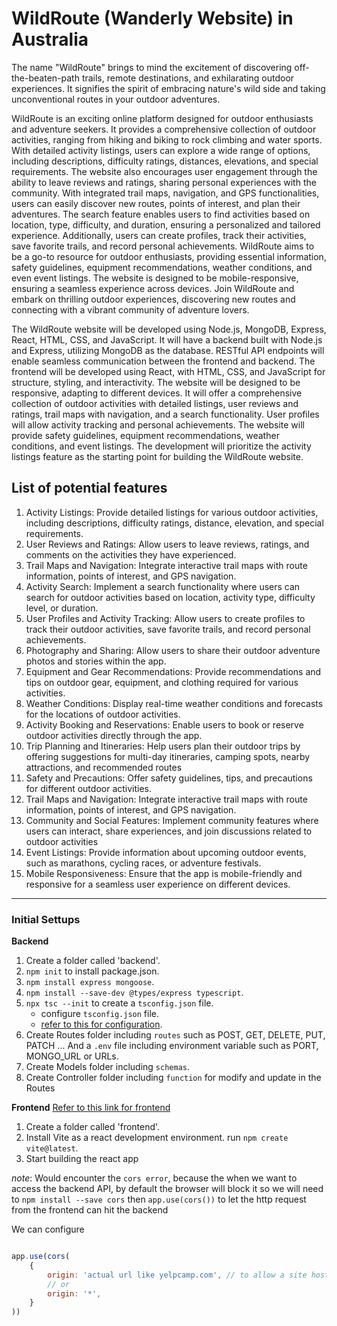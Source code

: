 # WildRoute (Wanderly Website) in Australia

The name "WildRoute" brings to mind the excitement of discovering off-the-beaten-path trails, remote destinations, and exhilarating outdoor experiences. It signifies the spirit of embracing nature's wild side and taking unconventional routes in your outdoor adventures.

WildRoute is an exciting online platform designed for outdoor enthusiasts and adventure seekers. It provides a comprehensive collection of outdoor activities, ranging from hiking and biking to rock climbing and water sports. With detailed activity listings, users can explore a wide range of options, including descriptions, difficulty ratings, distances, elevations, and special requirements. The website also encourages user engagement through the ability to leave reviews and ratings, sharing personal experiences with the community. With integrated trail maps, navigation, and GPS functionalities, users can easily discover new routes, points of interest, and plan their adventures. The search feature enables users to find activities based on location, type, difficulty, and duration, ensuring a personalized and tailored experience. Additionally, users can create profiles, track their activities, save favorite trails, and record personal achievements. WildRoute aims to be a go-to resource for outdoor enthusiasts, providing essential information, safety guidelines, equipment recommendations, weather conditions, and even event listings. The website is designed to be mobile-responsive, ensuring a seamless experience across devices. Join WildRoute and embark on thrilling outdoor experiences, discovering new routes and connecting with a vibrant community of adventure lovers.

The WildRoute website will be developed using Node.js, MongoDB, Express, React, HTML, CSS, and JavaScript. It will have a backend built with Node.js and Express, utilizing MongoDB as the database. RESTful API endpoints will enable seamless communication between the frontend and backend. The frontend will be developed using React, with HTML, CSS, and JavaScript for structure, styling, and interactivity. The website will be designed to be responsive, adapting to different devices. It will offer a comprehensive collection of outdoor activities with detailed listings, user reviews and ratings, trail maps with navigation, and a search functionality. User profiles will allow activity tracking and personal achievements. The website will provide safety guidelines, equipment recommendations, weather conditions, and event listings. The development will prioritize the activity listings feature as the starting point for building the WildRoute website.

## List of potential features

1. Activity Listings: Provide detailed listings for various outdoor activities, including descriptions, difficulty ratings, distance, elevation, and special requirements.
2. User Reviews and Ratings: Allow users to leave reviews, ratings, and comments on the activities they have experienced.
3. Trail Maps and Navigation: Integrate interactive trail maps with route information, points of interest, and GPS navigation.
4. Activity Search: Implement a search functionality where users can search for outdoor activities based on location, activity type, difficulty level, or duration.
5. User Profiles and Activity Tracking: Allow users to create profiles to track their outdoor activities, save favorite trails, and record personal achievements.
6. Photography and Sharing: Allow users to share their outdoor adventure photos and stories within the app.
7. Equipment and Gear Recommendations: Provide recommendations and tips on outdoor gear, equipment, and clothing required for various activities.
8. Weather Conditions: Display real-time weather conditions and forecasts for the locations of outdoor activities.
9. Activity Booking and Reservations: Enable users to book or reserve outdoor activities directly through the app.
10. Trip Planning and Itineraries: Help users plan their outdoor trips by offering suggestions for multi-day itineraries, camping spots, nearby attractions, and recommended routes
11. Safety and Precautions: Offer safety guidelines, tips, and precautions for different outdoor activities.
12. Trail Maps and Navigation: Integrate interactive trail maps with route information, points of interest, and GPS navigation.
13. Community and Social Features: Implement community features where users can interact, share experiences, and join discussions related to outdoor activities
14. Event Listings: Provide information about upcoming outdoor events, such as marathons, cycling races, or adventure festivals.
15. Mobile Responsiveness: Ensure that the app is mobile-friendly and responsive for a seamless user experience on different devices.


---

### **Initial Settups**

**Backend**

1. Create a folder called 'backend'.
2. `npm init` to install package.json.
3. `npm install express mongoose`.
4. `npm install --save-dev @types/express typescript`.
5. `npx tsc --init` to create a `tsconfig.json` file.
    - configure `tsconfig.json` file.
    - [refer to this for configuration](https://www.youtube.com/watch?v=qy8PxD3alWw&list=LL&index=3&t=1s).
6. Create Routes folder including `routes` such as POST, GET, DELETE, PUT, PATCH ... And a `.env` file including environment variable such as PORT, MONGO_URL or URLs.
7. Create Models folder including `schemas`.
8. Create Controller folder including `function` for modify and update in the Routes

**Frontend** [Refer to this link for frontend](https://www.youtube.com/watch?v=G_XyAfcLeqI&t=5s)

1. Create a folder called 'frontend'.
2. Install Vite as a react development environment. run `npm create vite@latest`.
3. Start building the react app

*note*: Would encounter the `cors error`, because the when we want to access the backend API, by default the browser will block it so we will need to `npm install --save cors` then `app.use(cors())` to let the http request from the frontend can hit the backend

We can configure

```javascript

app.use(cors(
    {
        origin: 'actual url like yelpcamp.com', // to allow a site hosted on the url origin to access the api
        // or
        origin: '*',
    }
))

```
